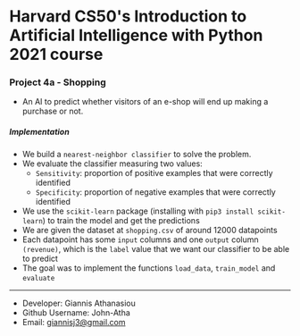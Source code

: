 # Harvard CS50's Introduction to Artificial Intelligence with Python 2021 course

### Project 4a - Shopping

* An AI to predict whether visitors of an e-shop will end up making a purchase or not.

##### Implementation
* We build a `nearest-neighbor classifier` to solve the problem.
* We evaluate the classifier measuring two values:
    * `Sensitivity`: proportion of positive examples that were correctly identified
    * `Specificity`: proportion of negative examples that were correctly identified
* We use the `scikit-learn` package (installing with `pip3 install scikit-learn`) to train the model and get the predictions
* We are given the dataset at `shopping.csv` of around 12000 datapoints
* Each datapoint has some `input` columns and one `output` column `(revenue)`, which is the `label` value that we want our classifier to be able to predict 
* The goal was to implement the functions `load_data`, `train_model` and `evaluate`

- - -
* Developer: Giannis Athanasiou
* Github Username: John-Atha
* Email: giannisj3@gmail.com